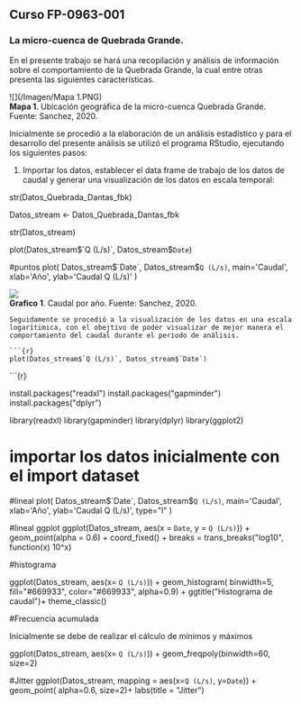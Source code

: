 ## Curso FP-0963-001

### La micro-cuenca de Quebrada Grande.

En el presente trabajo se hará una recopilación y análisis de información sobre el comportamiento de la Quebrada Grande, la cual entre otras presenta las siguientes características.

![](/Imagen/Mapa 1.PNG)  
**Mapa 1**. Ubicación geográfica de la micro-cuenca Quebrada Grande. Fuente: Sanchez, 2020.



Inicialmente se procedió a la elaboración de un análisis estadístico y para el desarrollo del presente análisis se utilizó el programa RStudio, ejecutando los siguientes pasos:
  
1) Importar los datos, establecer el data frame de trabajo de los datos de caudal y generar una visualización de los datos en escala temporal:

str(Datos_Quebrada_Dantas_fbk)

Datos_stream <- Datos_Quebrada_Dantas_fbk

str(Datos_stream)

plot(Datos_stream$`Q (L/s)`, Datos_stream$`Date`)

#puntos
plot(
  Datos_stream$`Date`, 
  Datos_stream$`Q (L/s)`,
  main='Caudal',
  xlab='Año',
  ylab='Caudal Q (L/s)'
)

![](/Imagen/Imagen/Rplot.png)  
**Grafico 1**. Caudal por año. Fuente: Sanchez, 2020.

```
Seguidamente se procedió a la visualización de los datos en una escala logarítimica, con el obejtivo de poder visualizar de mejor manera el comportamiento del caudal durante el periodo de análisis.

```{r}
plot(Datos_stream$`Q (L/s)`, Datos_stream$`Date`)
```
´´´{r}

install.packages("readxl")
install.packages("gapminder")
install.packages("dplyr")

library(readxl)
library(gapminder)
library(dplyr)
library(ggplot2)

# importar los datos inicialmente con el import dataset




#lineal
plot(
  Datos_stream$`Date`, 
  Datos_stream$`Q (L/s)`,
  main='Caudal',
  xlab='Año',
  ylab='Caudal Q (L/s)',
  type="l"
)

#lineal ggplot
ggplot(Datos_stream, aes(x = `Date`, y = `Q (L/s)`)) +
  geom_point(alpha = 0.6) +
  coord_fixed() +
  breaks = trans_breaks("log10", function(x) 10^x)

#histograma

ggplot(Datos_stream, aes(x= `Q (L/s)`)) +
  geom_histogram( binwidth=5, fill="#669933", color="#669933", alpha=0.9) +
  ggtitle("Histograma de caudal")+
  theme_classic()


#Frecuencia acumulada

Inicialmente se debe de realizar el cálculo de mínimos y máximos

ggplot(Datos_stream, aes(x= `Q (L/s)`)) +
  geom_freqpoly(binwidth=60, size=2) 


#Jitter 
ggplot(Datos_stream, mapping = aes(x=`Q (L/s)`, y=`Date`)) + 
  geom_point( alpha=0.6, size=2)+
  labs(title = "Jitter")



